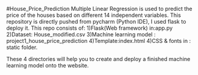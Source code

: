 #House_Price_Prediction
Multiple Linear Regression is used to predict the price of the houses based on different 14 independent variables.
This repository is directly pushed from pycharm (Python IDE), I used flask to deploy it.
This repo consists of:
1)Flask(Web framework) in:app.py
2)Dataset: House_modified.csv
3)Machine learning model : project1_house_price_prediction
4)Template:index.html
4)CSS & fonts in : static folder.

These 4 directories will help you to create and deploy a finished machine learning model onto the website.
